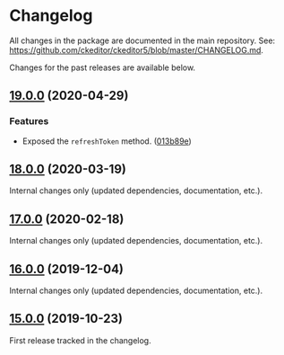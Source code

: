 Changelog
=========

All changes in the package are documented in the main repository. See: https://github.com/ckeditor/ckeditor5/blob/master/CHANGELOG.md.

Changes for the past releases are available below.

## [19.0.0](https://github.com/ckeditor/ckeditor-cloud-services-core/compare/v18.0.0...v19.0.0) (2020-04-29)

### Features

* Exposed the `refreshToken` method. ([013b89e](https://github.com/ckeditor/ckeditor-cloud-services-core/commit/013b89e))


## [18.0.0](https://github.com/ckeditor/ckeditor-cloud-services-core/compare/v17.0.0...v18.0.0) (2020-03-19)

Internal changes only (updated dependencies, documentation, etc.).


## [17.0.0](https://github.com/ckeditor/ckeditor-cloud-services-core/compare/v16.0.0...v17.0.0) (2020-02-18)

Internal changes only (updated dependencies, documentation, etc.).


## [16.0.0](https://github.com/ckeditor/ckeditor-cloud-services-core/compare/v15.0.0...v16.0.0) (2019-12-04)

Internal changes only (updated dependencies, documentation, etc.).


## [15.0.0](https://github.com/ckeditor/ckeditor-cloud-services-core/compare/v3.0.1...v15.0.0) (2019-10-23)

First release tracked in the changelog.
